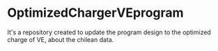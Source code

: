 # OptimizedChargerVEprogram
It's a repository created to update the program design to the optimized charge of VE, about the chilean data.
